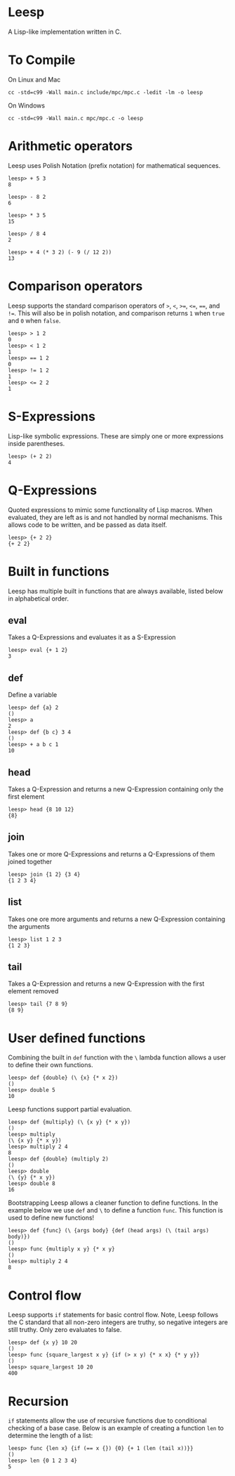 # Leesp  
A Lisp-like implementation written in C. 

# To Compile
On Linux and Mac
```
cc -std=c99 -Wall main.c include/mpc/mpc.c -ledit -lm -o leesp
```
On Windows
```
cc -std=c99 -Wall main.c mpc/mpc.c -o leesp
```

# Arithmetic operators
Leesp uses Polish Notation (prefix notation) for mathematical sequences. 
```
leesp> + 5 3
8

leesp> - 8 2
6

leesp> * 3 5
15

leesp> / 8 4
2

leesp> + 4 (* 3 2) (- 9 (/ 12 2))
13
```

# Comparison operators
Leesp supports the standard comparison operators of `>`, `<`, `>=`, `<=`, `==`, and `!=`. This will also be in polish notation, and comparison returns `1` when `true` and `0` when `false`.
```
leesp> > 1 2
0
leesp> < 1 2
1
leesp> == 1 2
0
leesp> != 1 2
1
leesp> <= 2 2
1
```

# S-Expressions
Lisp-like symbolic expressions. These are simply one or more expressions inside parentheses.
```
leesp> (+ 2 2)
4
```

# Q-Expressions
Quoted expressions to mimic some functionality of Lisp macros. When evaluated, they are left as is and not handled by normal mechanisms. This allows code to be written, and be passed as data itself.
```
leesp> {+ 2 2}
{+ 2 2}
```

# Built in functions
Leesp has multiple built in functions that are always available, listed below in alphabetical order.

## eval
Takes a Q-Expressions and evaluates it as a S-Expression
```
leesp> eval {+ 1 2}
3
```

## def
Define a variable
```
leesp> def {a} 2
()
leesp> a
2
leesp> def {b c} 3 4
()
leesp> + a b c 1
10
```

## head
Takes a Q-Expression and returns a new Q-Expression containing only the first element
```
leesp> head {8 10 12}
{8}
```

## join
Takes one or more Q-Expressions and returns a Q-Expressions of them joined together
```
leesp> join {1 2} {3 4}
{1 2 3 4}
```

## list
Takes one ore more arguments and returns a new Q-Expression containing the arguments
```
leesp> list 1 2 3
{1 2 3}
```

## tail
Takes a Q-Expression and returns a new Q-Expression with the first element removed
```
leesp> tail {7 8 9}
{8 9}
```

# User defined functions
Combining the built in `def` function with the `\` lambda function allows a user to define their own functions.
```
leesp> def {double} (\ {x} {* x 2})
()
leesp> double 5
10
```
Leesp functions support partial evaluation.
```
leesp> def {multiply} (\ {x y} {* x y})
()
leesp> multiply
(\ {x y} {* x y})
leesp> multiply 2 4
8
leesp> def {double} (multiply 2)
()
leesp> double
(\ {y} {* x y})
leesp> double 8
16
```
Bootstrapping Leesp allows a cleaner function to define functions. In the example below we use `def` and `\` to define a function `func`. This function is used to define new functions!
```
leesp> def {func} (\ {args body} {def (head args) (\ (tail args) body)})
()
leesp> func {multiply x y} {* x y}
()
leesp> multiply 2 4
8
```

# Control flow
Leesp supports `if` statements for basic control flow. Note, Leesp follows the C standard that all non-zero integers are truthy, so negative integers are still truthy. Only zero evaluates to false.
```
leesp> def {x y} 10 20
()
leesp> func {square_largest x y} {if (> x y) {* x x} {* y y}}
()
leesp> square_largest 10 20
400
```

# Recursion
`if` statements allow the use of recursive functions due to conditional checking of a base case. Below is an example of creating a function `len` to determine the length of a list:
```
leesp> func {len x} {if (== x {}) {0} {+ 1 (len (tail x))}}
()
leesp> len {0 1 2 3 4}
5
```
